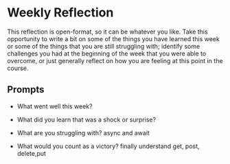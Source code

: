 # Weekly Reflection
This reflection is open-format, so it can be whatever you like. Take this opportunity to write a bit on some of the things you have learned this week or some of the things that you are still struggling with; identify some challenges you had at the beginning of the week that you were able to overcome, or just generally reflect on how you are feeling at this point in the course.

## Prompts
- What went well this week?

- What did you learn that was a shock or surprise?
- What are you struggling with?
async and await
- What would you count as a victory?
finally understand get, post, delete,put